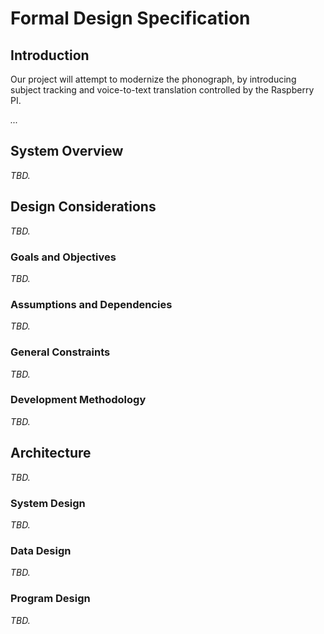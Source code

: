 # Formal Design Specification

## Introduction

Our project will attempt to modernize the phonograph, by introducing subject tracking and voice-to-text translation controlled by the Raspberry PI.

_..._

## System Overview

_TBD._

## Design Considerations

_TBD._

### Goals and Objectives

_TBD._

### Assumptions and Dependencies

_TBD._

### General Constraints

_TBD._

### Development Methodology

_TBD._

## Architecture

_TBD._

### System Design

_TBD._

### Data Design

_TBD._

### Program Design

_TBD._